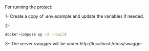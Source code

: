 For running the project:

1- Create a copy of .env.example and update the variables if needed.

2- 
```bash
docker-compose up -d --build
```

3- The server swagger will be under http://localhost:<PORT>/docs/swagger